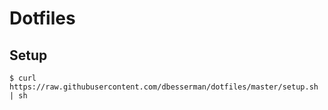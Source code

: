 # Dotfiles

## Setup

```
$ curl https://raw.githubusercontent.com/dbesserman/dotfiles/master/setup.sh | sh
```
